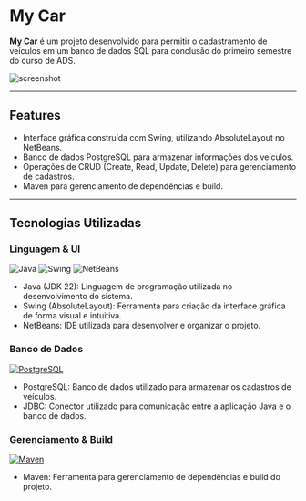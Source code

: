 # My Car

**My Car** é um projeto desenvolvido para permitir o cadastramento de veículos em um banco de dados SQL para conclusão do primeiro semestre do curso de ADS.

![screenshot](docs/assets/screenshot.png)

---

## Features

- Interface gráfica construída com Swing, utilizando AbsoluteLayout no NetBeans.
- Banco de dados PostgreSQL para armazenar informações dos veículos.
- Operações de CRUD (Create, Read, Update, Delete) para gerenciamento de cadastros.
- Maven para gerenciamento de dependências e build.

---

## Tecnologias Utilizadas

### Linguagem & UI
![Java](https://img.shields.io/badge/Java-17-orange?logo=openjdk&style=flat)
![Swing](https://img.shields.io/badge/Java%20Swing-UI-blue?logo=java&style=flat)
![NetBeans](https://img.shields.io/badge/IDE-NetBeans-0076A8?logo=apache-netbeans&style=flat)

- Java (JDK 22): Linguagem de programação utilizada no desenvolvimento do sistema.
- Swing (AbsoluteLayout): Ferramenta para criação da interface gráfica de forma visual e intuitiva.
- NetBeans: IDE utilizada para desenvolver e organizar o projeto.

### Banco de Dados
[![PostgreSQL](https://img.shields.io/badge/PostgreSQL-336791?style=flat&logo=postgresql&logoColor=white)](https://www.postgresql.org/)

- PostgreSQL: Banco de dados utilizado para armazenar os cadastros de veículos.
- JDBC: Conector utilizado para comunicação entre a aplicação Java e o banco de dados.

### Gerenciamento & Build
[![Maven](https://img.shields.io/badge/Maven-c41b33?style=flat&logo=apachemaven&logoColor=white)](https://www.java.com/en/)

- Maven: Ferramenta para gerenciamento de dependências e build do projeto.
